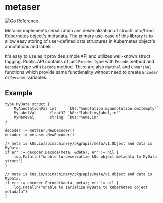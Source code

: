 # metaser

[![Go Reference](https://pkg.go.dev/badge/github.com/k-lb/metaser.svg)](https://pkg.go.dev/github.com/k-lb/metaser)

Metaser implements serialization and deserialization of structs into/from Kubernetes object's metadata. The primary use-case of this library is to allow easy storing of user-defined data structures in Kubernetes object's annotations and labels.

It's easy to use as it provides simple API and utilizes well-known struct tagging.
Public API contains of just `Encoder` type with `Encode` method and `Decoder` type with `Decode` method.
There are also `Marshal` and `Unmarshal` functions which provide same functionality without need to create
`Encoder` or `Decoder` variables.

## Example
```
type MyData struct {
    MyAnnotationVal int     `k8s:"annotation:myannotation,omitempty"`
    MyLabelVal      float32 `k8s:"label:mylabel,in"`
    MyNameVal       string  `k8s:"name,in"`
}

decoder := metaser.NewDecoder()
encoder := metaser.NewEncoder()

// meta is k8s.io/apimachinery/pkg/apis/meta/v1.Object and data is MyData.
if err := decoder.Decode(meta, &data); err != nil {
    log.Fatalln("unable to deserialize k8s object metadata to MyData struct")
}

// meta is k8s.io/apimachinery/pkg/apis/meta/v1.Object and data is MyData.
if err := encoder.Encode(&data, meta); err != nil {
    log.Fatalln("unable to serialize MyData to kubernetes object metadata")
}
```
